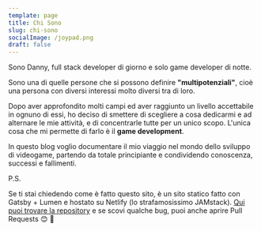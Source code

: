 ```yaml
---
template: page
title: Chi Sono
slug: chi-sono
socialImage: /joypad.png
draft: false
---
```

Sono Danny, full stack developer di giorno e solo game developer di notte.

Sono una di quelle persone che si possono definire **"multipotenziali"**, cioè una persona con diversi interessi molto diversi tra di loro.

Dopo aver approfondito molti campi ed aver raggiunto un livello accettabile in ognuno di essi, ho deciso di smettere di scegliere a cosa dedicarmi e ad alternare le mie attività, e di concentrarle tutte per un unico scopo. L'unica cosa che mi permette di farlo è il **game development**.

In questo blog voglio documentare il mio viaggio nel mondo dello sviluppo di videogame, partendo da totale principiante e condividendo conoscenza, successi e fallimenti.

P.S.

Se ti stai chiedendo come è fatto questo sito, è un sito statico fatto con Gatsby + Lumen e hostato su Netlify (lo strafamosissimo JAMstack). [Qui puoi trovare la repository](https://github.com/daaanny90/multilivello) e se scovi qualche bug, puoi anche aprire Pull Requests 😊 🙏